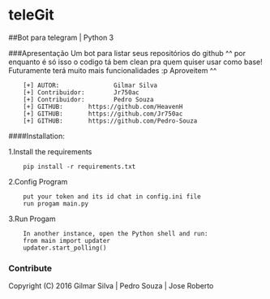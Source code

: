 # teleGit
##Bot para telegram | Python 3

###Apresentação
    Um bot para listar seus repositórios do github ^^ por enquanto é só isso o codigo tá bem clean pra quem quiser usar como base!
    Futuramente terá muito mais funcionalidades :p
    Aproveitem ^^

```
    [+] AUTOR:               Gilmar Silva
    [+] Contribuidor:        Jr750ac
    [+] Contribuidor:        Pedro Souza
    [+] GITHUB:       https://github.com/HeavenH
    [+] GITHUB:       https://github.com/Jr750ac
    [+] GITHUB:       https://github.com/Pedro-Souza
```

####Installation:

1.Install the requirements

```
    pip install -r requirements.txt
```

2.Config Program
```
    put your token and its id chat in config.ini file
    run progam main.py
```
3.Run Progam
```
    In another instance, open the Python shell and run:
    from main import updater
    updater.start_polling()
```

### Contribute
Copyright (C) 2016 Gilmar Silva | Pedro Souza | Jose Roberto
